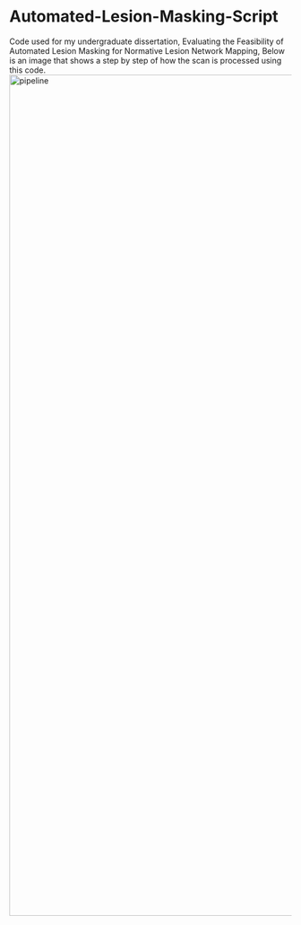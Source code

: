 # Automated-Lesion-Masking-Script
Code used for my undergraduate dissertation, Evaluating the Feasibility of Automated Lesion Masking for Normative Lesion Network Mapping, Below is an image that shows a step by step of how the scan is processed using this code.
<img width="1800" height="1500" alt="pipeline" src="https://github.com/user-attachments/assets/45c3bf04-178a-4284-9148-19beabd2b159" />
